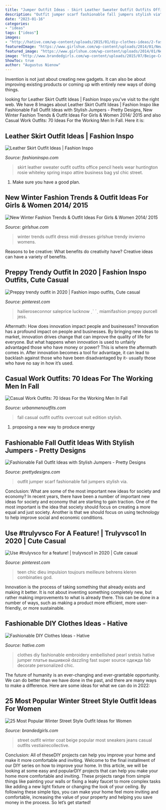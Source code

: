 ```yaml
---
title: "Jumper Outfit Ideas - Skirt Leather Sweater Outfit Outfits Office Pencil Heels Wear Huntington Rosie Whiteley Spring Inspo Attire Business Bag Ysl Chic Street"
description: "Outfit jumper scarf fashionable fall jumpers stylish via"
date: "2023-01-16"
categories:
- "ideas"
tags: ["ideas"]
images:
- "http://hative.com/wp-content/uploads/2015/01/diy-clothes-ideas/2-fashionable-diy-clothes-ideas.jpg"
featuredImage: "https://www.girlshue.com/wp-content/uploads/2014/01/New-Winter-Fashion-Trends-Outfit-Ideas-For-Girls-Women-2014-2015-10.jpg"
featured_image: "https://www.girlshue.com/wp-content/uploads/2014/01/New-Winter-Fashion-Trends-Outfit-Ideas-For-Girls-Women-2014-2015-10.jpg"
image: "http://www.brandedgirls.com/wp-content/uploads/2015/07/Beige-Coat-Street-Style.jpg"
ShowToc: true
author: "Augustus Nienow"
---
```



Invention is not just about creating new gadgets. It can also be about improving existing products or coming up with entirely new ways of doing things.

	

		
looking for Leather Skirt Outfit Ideas | Fashion Inspo you've visit to the right web. We have 8 Images about Leather Skirt Outfit Ideas | Fashion Inspo like Fashionable Fall Outfit Ideas with Stylish Jumpers - Pretty Designs, New Winter Fashion Trends &amp; Outfit Ideas For Girls &amp; Women 2014/ 2015 and also Casual Work Outfits: 70 Ideas For the Working Men In Fall. Here it is:
		
    
## Leather Skirt Outfit Ideas | Fashion Inspo

<img loading=lazy src="http://www.fashioninspo.com/wp-content/uploads/2015/11/Rosie-Huntington-Whiteley-leather-skirt.jpg" onerror="this.onerror=null;this.src='https://tse1.mm.bing.net/th?id=OIP.AAldoNjCdEwhz6QoxQFzGgHaNJ&amp;pid=15.1';" alt="Leather Skirt Outfit Ideas | Fashion Inspo">

_Source: fashioninspo.com_

>skirt leather sweater outfit outfits office pencil heels wear huntington rosie whiteley spring inspo attire business bag ysl chic street. 

	

1. Make sure you have a good plan.

    
## New Winter Fashion Trends &amp; Outfit Ideas For Girls &amp; Women 2014/ 2015

<img loading=lazy src="https://www.girlshue.com/wp-content/uploads/2014/01/New-Winter-Fashion-Trends-Outfit-Ideas-For-Girls-Women-2014-2015-10.jpg" onerror="this.onerror=null;this.src='https://tse3.mm.bing.net/th?id=OIP.eKFa3M9U7H_5tMSjRYuR6wAAAA&amp;pid=15.1';" alt="New Winter Fashion Trends &amp; Outfit Ideas For Girls &amp; Women 2014/ 2015">

_Source: girlshue.com_

>winter trends outfit dress midi dresses girlshue trendy invierno womens. 

	

Reasons to be creative: What benefits do creativity have?
Creative ideas can have a variety of benefits.

    
## Preppy Trendy Outfit In 2020 | Fashion Inspo Outfits, Cute Casual

<img loading=lazy src="https://i.pinimg.com/736x/c7/f3/c8/c7f3c886e225650786660af1934114c9.jpg" onerror="this.onerror=null;this.src='https://tse2.mm.bing.net/th?id=OIP.-C-lpgIE2NxQY4ncFmhvZQHaPv&amp;pid=15.1';" alt="Preppy trendy outfit in 2020 | Fashion inspo outfits, Cute casual">

_Source: pinterest.com_

>hailieroseconnor saleprice lucknow ˏˋ ˊˎ miamifashion preppy purcell jess. 

	

Aftermath: How does innovation impact people and businesses?
Innovation has a profound impact on people and businesses. By bringing new ideas to market, innovation drives change that can improve the quality of life for everyone. But what happens when innovation is used to unfairly advantaged those who have money or power? This is where the aftermath comes in. After innovation becomes a tool for advantage, it can lead to backlash against those who have been disadvantaged by it- usually those who have no say in how it’s used.

    
## Casual Work Outfits: 70 Ideas For The Working Men In Fall

<img loading=lazy src="https://urbanmenoutfits.com/wp-content/uploads/2018/08/casual-fall-work-outfit-ideas-for-men-69-640x800.jpg" onerror="this.onerror=null;this.src='https://tse3.mm.bing.net/th?id=OIP.AtCAlWNmUKuFm6ZvPKT1VgHaJQ&amp;pid=15.1';" alt="Casual Work Outfits: 70 Ideas For the Working Men In Fall">

_Source: urbanmenoutfits.com_

>fall casual outfit outfits overcoat suit edition stylish. 

	

1. proposing a new way to produce energy 

    
## Fashionable Fall Outfit Ideas With Stylish Jumpers - Pretty Designs

<img loading=lazy src="http://www.prettydesigns.com/wp-content/uploads/2014/10/Black-Jumper-Outfit-with-a-Scarf.jpg" onerror="this.onerror=null;this.src='https://tse1.mm.bing.net/th?id=OIP._Rfk694BT4R--Osnpaa56AHaK2&amp;pid=15.1';" alt="Fashionable Fall Outfit Ideas with Stylish Jumpers - Pretty Designs">

_Source: prettydesigns.com_

>outfit jumper scarf fashionable fall jumpers stylish via. 

	

Conclusion: What are some of the most important new ideas for society and economy?
In recent years, there have been a number of important new ideas for society and economy that are starting to gain traction. One of the most important is the idea that society should focus on creating a more equal and just society. Another is that we should focus on using technology to help improve social and economic conditions.

    
## Use #trulyvsco For A Feature! | Trulyvsco1 In 2020 | Cute Casual

<img loading=lazy src="https://i.pinimg.com/736x/e8/78/0a/e8780a89aa3a9fe4bad27c8ab056b640.jpg" onerror="this.onerror=null;this.src='https://tse3.mm.bing.net/th?id=OIP.pLt95JXUDR4NuMfC7wB8jgHaJQ&amp;pid=15.1';" alt="Use #trulyvsco for a feature! | trulyvsco1 in 2020 | Cute casual">

_Source: pinterest.com_

>teen chic dieu impulsion toujours meilleure behrens kleren combinaties god. 

	

Innovation is the process of taking something that already exists and making it better. It is not about inventing something completely new, but rather making improvements to what is already there. This can be done in a number of ways, such as making a product more efficient, more user-friendly, or more sustainable.

    
## Fashionable DIY Clothes Ideas - Hative

<img loading=lazy src="http://hative.com/wp-content/uploads/2015/01/diy-clothes-ideas/2-fashionable-diy-clothes-ideas.jpg" onerror="this.onerror=null;this.src='https://tse2.mm.bing.net/th?id=OIP.E4ozM-lh5K1JVu9b_Llm2gHaLH&amp;pid=15.1';" alt="Fashionable DIY Clothes Ideas - Hative">

_Source: hative.com_

>clothes diy fashionable embroidery embellished pearl sretsis hative jumper платье вышивкой dazzling fast super source одежда fab decorate personalized chic. 

	

The future of humanity is an ever-changing and ever-grantable opportunity. We can do better than we have done in the past, and there are many ways to make a difference. Here are some ideas for what we can do in 2022: 

    
## 25 Most Popular Winter Street Style Outfit Ideas For Women

<img loading=lazy src="http://www.brandedgirls.com/wp-content/uploads/2015/07/Beige-Coat-Street-Style.jpg" onerror="this.onerror=null;this.src='https://tse3.mm.bing.net/th?id=OIP.5p9MFc4LKmcJGgUX-7Dw3QHaLH&amp;pid=15.1';" alt="25 Most Popular Winter Street Style Outfit Ideas for Women">

_Source: brandedgirls.com_

>street outfit winter coat beige popular most sneakers jeans casual outfits vestiairecollective. 

	

Conclusion: All of theseDIY projects can help you improve your home and make it more comfortable and inviting.
Welcome to the final installment of our DIY series on how to improve your home. In this article, we will be looking at some easy and popularDIY projects that can help you make your home more comfortable and inviting. These projects range from simple things like painting your walls or fixing a leaky faucet to more complex tasks like adding a new light fixture or changing the look of your ceiling. By following these simple tips, you can make your home feel more inviting and comfortable, increasing the value of your property and helping you save money in the process. So let’s get started!

